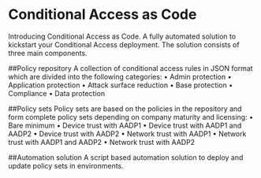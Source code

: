 # Conditional Access as Code

Introducing Conditional Access as Code. A fully automated solution to kickstart your Conditional Access deployment. The solution consists of three main components.

##Policy repository
A collection of conditional access rules in JSON format which are divided into the following categories:
	• Admin protection
	• Application protection
	• Attack surface reduction
	• Base protection
	• Compliance
	• Data protection

##Policy sets
Policy sets are based on the policies in the repository and form complete policy sets depending on company maturity and licensing:
	• Bare minimum
	• Device trust with AADP1
	• Device trust with AADP1 and AADP2
	• Device trust with AADP2
	• Network trust with AADP1
	• Network trust with AADP1 and AADP2
	• Network trust with AADP2

##Automation solution
A script based automation solution to deploy and update policy sets in environments.
